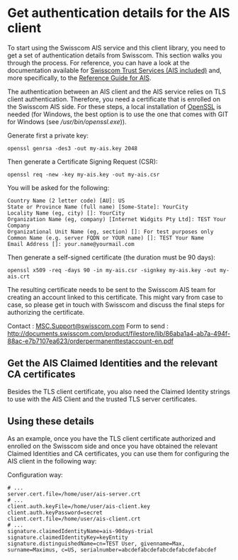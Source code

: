 # Get authentication details for the AIS client
To start using the Swisscom AIS service and this client library, you need to get a set of authentication details from Swisscom. 
This section walks you through the process. For reference, you can have a look
at the documentation available for [Swisscom Trust Services (AIS included)](https://trustservices.swisscom.com/en/downloads/) and, more specifically, to the
[Reference Guide for AIS](http://documents.swisscom.com/product/1000255-Digital_Signing_Service/Documents/Reference_Guide/Reference_Guide-All-in-Signing-Service-en.pdf).

The authentication between an AIS client and the AIS service relies on TLS client authentication. Therefore, you need a certificate
that is enrolled on the Swisscom AIS side. For these steps, a local installation of [OpenSSL](https://www.openssl.org/) is needed
(for Windows, the best option is to use the one that comes with GIT for Windows (see _<git>/usr/bin/openssl.exe_)).

Generate first a private key:
```shell
openssl genrsa -des3 -out my-ais.key 2048
```
Then generate a Certificate Signing Request (CSR):
```shell
openssl req -new -key my-ais.key -out my-ais.csr
```
You will be asked for the following:
```text
Country Name (2 letter code) [AU]: US
State or Province Name (full name) [Some-State]: YourCity
Locality Name (eg, city) []: YourCity
Organization Name (eg, company) [Internet Widgits Pty Ltd]: TEST Your Company
Organizational Unit Name (eg, section) []: For test purposes only
Common Name (e.g. server FQDN or YOUR name) []: TEST Your Name
Email Address []: your.name@yourmail.com
```

Then generate a self-signed certificate (the duration must be 90 days):
```shell
openssl x509 -req -days 90 -in my-ais.csr -signkey my-ais.key -out my-ais.crt
```
The resulting certificate needs to be sent to the Swisscom AIS team for creating an account linked to this certificate. 
This might vary from case to case, so please get in touch with Swisscom and discuss the final steps for authorizing the certificate.
  
  Contact : MSC.Support@swisscom.com Form to send : http://documents.swisscom.com/product/filestore/lib/86aba1a4-ab7a-494f-88ac-e7b7107ea623/orderpermanenttestaccount-en.pdf

## Get the AIS Claimed Identities and the relevant CA certificates
Besides the TLS client certificate, you also need the Claimed Identity strings to use with the AIS Client and the trusted 
TLS server certificates. 

## Using these details
As an example, once you have the TLS client certificate authorized and enrolled on the Swisscom side and once you have obtained the relevant
Claimed Identities and CA certificates, you can use them for configuring the AIS client in the following way:

Configuration way:
```properties
# ...
server.cert.file=/home/user/ais-server.crt
# ...
client.auth.keyFile=/home/user/ais-client.key
client.auth.keyPassword=secret
client.cert.file=/home/user/ais-client.crt
# ...
signature.claimedIdentityName=ais-90days-trial
signature.claimedIdentityKey=keyEntity
signature.distinguishedName=cn=TEST User, givenname=Max, surname=Maximus, c=US, serialnumber=abcdefabcdefabcdefabcdefabcdef
```
